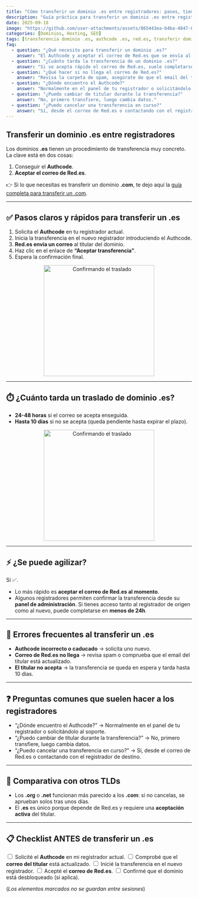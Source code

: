 ```yaml
---
title: "Cómo transferir un dominio .es entre registradores: pasos, tiempos y consejos"
description: "Guía práctica para transferir un dominio .es entre registradores: pasos con Authcode, correo de Red.es, tiempos, errores frecuentes, consejos para agilizar y checklist final."
date: 2025-09-18
image: "https://github.com/user-attachments/assets/865443ea-b4ba-4847-8f33-9ecd6e6ee2a5"
categories: [Dominios, Hosting, SEO]
tags: [transferencia dominio .es, authcode .es, red.es, transferir dominio, registrar, SEO]
faq:
  - question: "¿Qué necesito para transferir un dominio .es?"
    answer: "El Authcode y aceptar el correo de Red.es que se envía al titular del dominio."
  - question: "¿Cuánto tarda la transferencia de un dominio .es?"
    answer: "Si se acepta rápido el correo de Red.es, suele completarse en 24-48 horas. Si no se acepta, puede tardar hasta 10 días."
  - question: "¿Qué hacer si no llega el correo de Red.es?"
    answer: "Revisa la carpeta de spam, asegúrate de que el email del titular es correcto en el registrador actual y, si no aparece, contacta con tu registrador para reenviarlo."
  - question: "¿Dónde encuentro el Authcode?"
    answer: "Normalmente en el panel de tu registrador o solicitándolo al soporte."
  - question: "¿Puedo cambiar de titular durante la transferencia?"
    answer: "No, primero transfiere, luego cambia datos."
  - question: "¿Puedo cancelar una transferencia en curso?"
    answer: "Sí, desde el correo de Red.es o contactando con el registrador de destino."
---
```


## Transferir un dominio .es entre registradores

Los dominios **.es** tienen un procedimiento de transferencia muy concreto. La clave está en dos cosas:  
1. Conseguir el **Authcode**.  
2. **Aceptar el correo de Red.es**.  

👉 Si lo que necesitas es transferir un dominio **.com**, te dejo aquí la [guía completa para transferir un .com](https://jorgerosa.dev/posts/como-transferir-dominio-com).  

---

## ✅ Pasos claros y rápidos para transferir un .es

1. Solicita el **Authcode** en tu registrador actual.  
2. Inicia la transferencia en el nuevo registrador introduciendo el Authcode.  
3. **Red.es envía un correo** al titular del dominio.  
4. Haz clic en el enlace de **“Aceptar transferencia”**.  
5. Espera la confirmación final.  

<div style="text-align: center;">
  <img src="https://media.giphy.com/media/85cXrCIHjraRa/giphy.gif" alt="Confirmando el traslado" width="300" />
</div>

---

## ⏱️ ¿Cuánto tarda un traslado de dominio .es?

- **24-48 horas** si el correo se acepta enseguida.  
- **Hasta 10 días** si no se acepta (queda pendiente hasta expirar el plazo).  

<div style="text-align: center;">
  <img src="https://media.giphy.com/media/QBd2kLB5qDmysEXre9/giphy.gif" alt="Confirmando el traslado" width="300" />
</div>

---

## ⚡ ¿Se puede agilizar?

Sí ✅.

* Lo más rápido es **aceptar el correo de Red.es al momento**.
* Algunos registradores permiten confirmar la transferencia desde su **panel de administración**. Si tienes acceso tanto al registrador de origen como al nuevo, puede completarse en **menos de 24h**.

---

## 🚨 Errores frecuentes al transferir un .es

* **Authcode incorrecto o caducado** → solicita uno nuevo.
* **Correo de Red.es no llega** → revisa spam o comprueba que el email del titular está actualizado.
* **El titular no acepta** → la transferencia se queda en espera y tarda hasta 10 días.

---

## ❓ Preguntas comunes que suelen hacer a los registradores

* “¿Dónde encuentro el Authcode?” → Normalmente en el panel de tu registrador o solicitándolo al soporte.
* “¿Puedo cambiar de titular durante la transferencia?” → No, primero transfiere, luego cambia datos.
* “¿Puedo cancelar una transferencia en curso?” → Sí, desde el correo de Red.es o contactando con el registrador de destino.

---

## 🔄 Comparativa con otros TLDs

* Los **.org** o **.net** funcionan más parecido a los **.com**: si no cancelas, se aprueban solos tras unos días.
* El **.es** es único porque depende de Red.es y requiere una **aceptación activa** del titular.

---

## 📋 Checklist ANTES de transferir un .es

<input type="checkbox"> Solicité el **Authcode** en mi registrador actual.
<input type="checkbox"> Comprobé que el **correo del titular** está actualizado.
<input type="checkbox"> Inicié la transferencia en el nuevo registrador.
<input type="checkbox"> Acepté el **correo de Red.es**.
<input type="checkbox"> Confirmé que el dominio está desbloqueado (si aplica).

(*Los elementos marcados no se guardan entre sesiones*)
